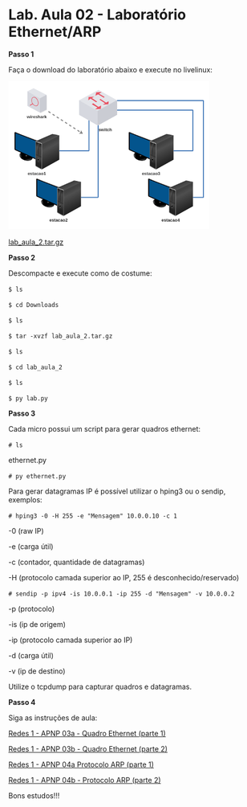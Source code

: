 #  Lab. Aula 02 - Laboratório Ethernet/ARP

**Passo 1**

Faça o download do laboratório abaixo e execute no livelinux: 

![](./lab_aula_2.png)

[lab_aula_2.tar.gz](./lab_aula_2.tar.gz)

**Passo 2**

Descompacte e execute como de costume:

`$ ls`

`$ cd Downloads`

`$ ls`

`$ tar -xvzf lab_aula_2.tar.gz`

`$ ls`

`$ cd lab_aula_2`

`$ ls`

`$ py lab.py`

**Passo 3**

Cada micro possui um script para gerar quadros ethernet: 

`# ls`

ethernet.py

`# py ethernet.py`

Para gerar datagramas IP é possível utilizar o hping3 ou o sendip, exemplos:

`# hping3 -0 -H 255 -e "Mensagem" 10.0.0.10 -c 1`

-0 (raw IP)

-e (carga útil)

-c (contador, quantidade de datagramas)

-H (protocolo camada superior ao IP, 255 é desconhecido/reservado)

`# sendip -p ipv4 -is 10.0.0.1 -ip 255 -d "Mensagem" -v 10.0.0.2`

-p (protocolo)

-is (ip de origem)

-ip (protocolo camada superior ao IP)

-d (carga útil)

-v (ip de destino)

Utilize o tcpdump para capturar quadros e datagramas. 

**Passo 4**

Siga as instruções de aula:

[Redes 1 - APNP 03a - Quadro Ethernet (parte 1)](https://www.youtube.com/watch?v=_8PQc3MP_KM)

[Redes 1 - APNP 03b - Quadro Ethernet (parte 2)](https://www.youtube.com/watch?v=AU6_s466z80)

[Redes 1 - APNP 04a Protocolo ARP (parte 1)](https://www.youtube.com/watch?v=uhknZBlDWgs)

[Redes 1 - APNP 04b - Protocolo ARP (parte 2)](https://www.youtube.com/watch?v=0wP2Zt5y-K0)

Bons estudos!!!

